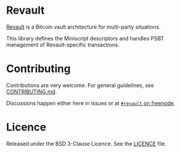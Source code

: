 # Revault

[Revault](https://github.com/re-vault/practical-revault/blob/master/revault.pdf) is a
Bitcoin vault architecture for multi-party situations.

This library defines the Miniscript descriptors and handles PSBT management of
Revault-specific transactions.


# Contributing

Contributions are very welcome. For general guidelines, see [CONTRIBUTING.md](doc/CONTRIBUTING.md).

Discussions happen either here in issues or at [`#revault` on freenode](https://webchat.freenode.net/).


# Licence

Released under the BSD 3-Clause Licence. See the [LICENCE](LICENCE) file.
